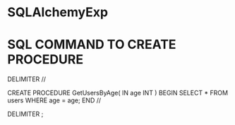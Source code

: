 # SQLAlchemyExp

# SQL COMMAND TO CREATE PROCEDURE
DELIMITER //
 
CREATE PROCEDURE GetUsersByAge(
	IN age INT
)
BEGIN
    SELECT * FROM users WHERE age = age;
END //
 
DELIMITER ;